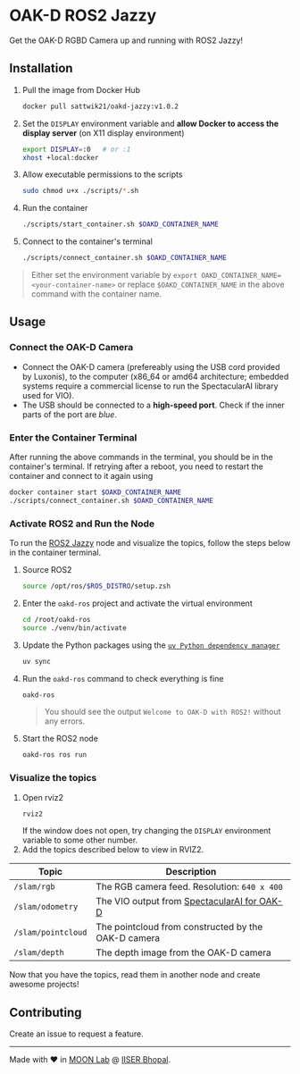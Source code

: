 # OAK-D ROS2 Jazzy

Get the OAK-D RGBD Camera up and running with ROS2 Jazzy!

## Installation

1. Pull the image from Docker Hub
    ```bash
    docker pull sattwik21/oakd-jazzy:v1.0.2
    ```
2. Set the `DISPLAY` environment variable and **allow Docker to access the display server** (on X11 display environment)
    ```bash
    export DISPLAY=:0   # or :1
    xhost +local:docker
    ```
3. Allow executable permissions to the scripts
    ```bash
    sudo chmod u+x ./scripts/*.sh
    ```
4. Run the container
    ```bash
    ./scripts/start_container.sh $OAKD_CONTAINER_NAME
    ```
5. Connect to the container's terminal
    ```bash
    ./scripts/connect_container.sh $OAKD_CONTAINER_NAME
    ```

> Either set the environment variable by `export OAKD_CONTAINER_NAME=<your-container-name>` or replace `$OAKD_CONTAINER_NAME` in the above command with the container name.

## Usage

### Connect the OAK-D Camera

- Connect the OAK-D camera (prefereably using the USB cord provided by Luxonis), to the computer (x86_64 or amd64 architecture; embedded systems require a commercial license to run the SpectacularAI library used for VIO).
- The USB should be connected to a **high-speed port**. Check if the inner parts of the port are *blue*.

### Enter the Container Terminal

After running the above commands in the terminal, you should be in the container's terminal. If retrying after a reboot, you need to restart the container and connect to it again using
```bash
docker container start $OAKD_CONTAINER_NAME
./scripts/connect_container.sh $OAKD_CONTAINER_NAME
```

### Activate ROS2 and Run the Node

To run the [ROS2 Jazzy](https://docs.ros.org/en/jazzy/index.html) node and visualize the topics, follow the steps below in the container terminal.

1. Source ROS2
    ```bash
    source /opt/ros/$ROS_DISTRO/setup.zsh
    ```
2. Enter the `oakd-ros` project and activate the virtual environment
    ```bash
    cd /root/oakd-ros
    source ./venv/bin/activate
    ```
3. Update the Python packages using the [`uv Python dependency manager`](https://docs.astral.sh/uv/)
    ```bash
    uv sync
    ```
4. Run the `oakd-ros` command to check everything is fine
    ```bash
    oakd-ros
    ```
    > You should see the output `Welcome to OAK-D with ROS2!` without any errors.
5. Start the ROS2 node
    ```bash
    oakd-ros ros run
    ```

### Visualize the topics

1. Open rviz2
    ```bash
    rviz2
    ```
    If the window does not open, try changing the `DISPLAY` environment variable to some other number.
2. Add the topics described below to view in RVIZ2.

| Topic | Description |
| ----- | ----------- |
| `/slam/rgb` | The RGB camera feed. Resolution: `640 x 400` |
| `/slam/odometry` | The VIO output from [SpectacularAI for OAK-D](https://spectacularai.github.io/docs/sdk/wrappers/oak.html) |
| `/slam/pointcloud` | The pointcloud from constructed by the OAK-D camera |
| `/slam/depth` | The depth image from the OAK-D camera |

Now that you have the topics, read them in another node and create awesome projects!

## Contributing

Create an issue to request a feature.

---

Made with :heart: in [MOON Lab](https://moonlab.iiserb.ac.in) @ [IISER Bhopal](https://iiserb.ac.in).

